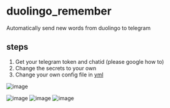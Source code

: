 # duolingo_remember
Automatically send new words from duolingo to telegram

## steps
1. Get your telegram token and chatid (please google how to)
2. Change the secrets to your own
3. Change your own config file in [yml](./.github/workflows/run_duolingo.yml)

![image](https://user-images.githubusercontent.com/15976103/104864128-19915c80-5973-11eb-93d7-2bc9152dfc30.png)

![image](https://user-images.githubusercontent.com/15976103/104862617-7dfded00-596e-11eb-9f87-efcbf80e57d4.png)
![image](https://user-images.githubusercontent.com/15976103/104862640-881feb80-596e-11eb-839a-93f164b40ecc.png)
![image](https://user-images.githubusercontent.com/15976103/104862648-8eae6300-596e-11eb-8881-d29845649af2.png)

